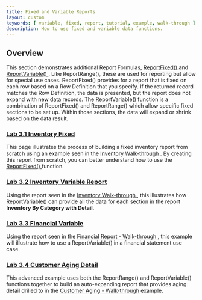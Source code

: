 ```yaml
---
title: Fixed and Variable Reports
layout: custom
keywords: [ variable, fixed, report, tutorial, example, walk-through ]
description: How to use fixed and variable data functions.
---
```


##  **Overview**

This section demonstrates additional Report Formulas, [ ReportFixed() ](/wIndex/ReportFixed.html) and [ ReportVariable() ](/wIndex/ReportVariable.html). Like ReportRange(), these are used for reporting but allow for special use cases. ReportFixed() provides for a report that is fixed on each row based on a Row Definition that you specify. If the returned record matches the Row Definition, the data is presented, but the report does not expand with new data records. The ReportVariable() function is a combination of ReportFixed() and ReportRange() which allow specific fixed sections to be set up. Within those sections, the data will expand or shrink based on the data result. 

###  [ Lab 3.1 Inventory Fixed ](/wGetStarted/L-Create-InventoryFixed.html)

This page illustrates the process of building a fixed inventory report from scratch using an example seen in the  [ Inventory Walk-through ](/wAbout/Inventory-Reports.html). By creating this report from scratch, you can better understand how to use the [ ReportFixed() ](/wIndex/ReportFixed.html) function. 

###  [ Lab 3.2 Inventory Variable Report ](/wGetStarted/L-Create-InventoryVariable.html)

Using the report seen in the [ Inventory Walk-through ](/wAbout/Inventory-Reports.html), this illustrates how ReportVariable() can provide all the data for each section in the report **Inventory By Category with Detail**. 

###  [ Lab 3.3 Financial Variable ](/wGetStarted/L-Create-FinancialVariable.html)

Using the report seen in the [ Financial Report - Walk-through ](/wAbout/Financial-Report.html), this example will illustrate how to use a ReportVariable() in a financial statement use case.

###  [ Lab 3.4 Customer Aging Detail ](/wGetStarted/L-Create-CustomerAgingDetail.html)

This advanced example uses both the ReportRange() and ReportVariable() functions together to build an auto-expanding report that provides aging detail drilled to in the [ Customer Aging - Walk-through ](/wAbout/Customer-Aging.html) example. 
